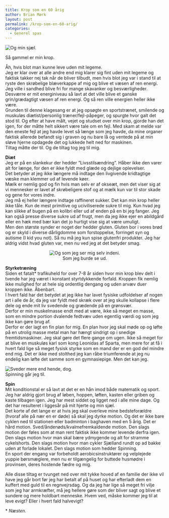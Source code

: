 ```yaml
---
title: Krop som en 60 årig
author: Brian Mørk
layout: post
permalink: /krop-som-en-60-arig/
categories:
  - Generel spas
---
```

<div class="bitImage bitRight" style="width: 208px">
  <img src="http://www.abekat.net/wp-content/images/brian.jpg" alt="Og min sjæl." /></p> <p>
    Så gammel er min krop.
  </p>
</div>

Åh, hvis blot man kunne leve uden mit legeme.  
Jeg er klar over at alle andre end mig klarer sig fint uden mit legeme og faktisk takker nej tak når de bliver tilbudt, men hvis blot jeg var i stand til at ryste den skrøbelige blæverkappe af mig og blive et væsen af ren energi. Jeg ville i sandhed blive fri for mange skavanker og besværligheder. Desværre er mit energiniveau så lavt at det ville blive et ganske grin/grædagtigt væsen af ren energi. Og så ren ville energien heller ikke være.  
Grunden til denne klagesang er at jeg opsøgte en sportstrænet, smilende og muskuløs diætist/personlig træner/fejl-påpeger, og spurgte hvor galt det stod til. Og efter at have målt, vejet og studset over min krop, gjorde han det igen, for der måtte helt sikkert være tale om en fejl. Med skam at melde var den eneste fejl at jeg havde levet så længe som jeg havde, da mine organer faktisk allerede befandt sig i graven og nu bare lå og ventede på at min sløve hjerne opdagede det og lukkede helt ned for maskinen.  
Tiltag måtte der til. Og de tiltag tog jeg til mig.<!--more-->

**Diæt**  
Jeg er på en slankekur der hedder ”Livsstilsændring”. Håber ikke den varer alt for længe, for den er ikke fyldt med glæde og dejlige oplevelser.  
Det betyder at jeg ikke længere må indtage den livgivende kridtagtige væske man klemmer ud af levende køer.  
Mælk er nemlig god og fin hvis man selv er af okseæt, men det viser sig at vi mennesker er lavet af skrøbeligere stof og at mælk kun var til stor skade og gene for vores indre.  
Jeg må ej heller længere indtage raffineret sukker. Det kan min krop heller ikke tåle. Kun de mest primitive og uciviliserede sukre til mig. Kun hvad jeg kan slikke af bugen på en kolibri eller ud af enden på en bi jeg fanger. Jeg kan også presse diverse sukre ud af frugt, men da jeg ikke ejer en abildgård eller en hæk med bær kan det jo hurtigt vise sig at være umuligt.  
Men den største synder er noget der hedder gluten. Gluten bor i vores brød og er skyld i diverse dårligdomme som forstoppelse, forringet syn og autisme (I kid you not). Så nu må jeg kun spise glutenfri produkter. Jeg har aldrig vidst hvad gluten var, men nu ved jeg at det betyder smag.

<center>
  </p> <div class="bitImage bitCenter" style="width: 358px">
    <img src="http://www.abekat.net/wp-content/images/brian2.jpg" alt="Og som jeg ser mig selv indeni." /><br /> Som jeg burde se ud.
  </div>
  
  <p>
    </center>
  </p>
  
  <p>
    <strong>Styrketræning</strong><br /> Siden et fatalt* trafikuheld for over 7-8 år siden hvor min krop blev delt i tvende har jeg været i konstant styrtdykkende forfald. Kroppen fik nemlig ikke mulighed for at hele sig ordentlig dengang og uden arvæv duer kroppen ikke. Åbenbart.<br /> I hvert fald har det betydet at jeg ikke har lavet fysiske udfoldelser af nogen art i alle de år, da jeg var fyldt med skræk over at jeg skulle kollapse i flere dele og ende mit liv svedende og grædende på en grønsvær.<br /> Derfor er min muskelmasse endt med at være, ikke så meget en masse, som en mindre portion dvalende fedtvæv uden egentlig værdi og som jeg ikke kan gøre brug af.<br /> Derfor er der lagt en fin plan for mig. En plan hvor jeg skal møde op og løfte på en utrolig masse metal man har hængt sindrigt op i snedige fremtidsmaskiner. Jeg skal gøre det flere gange om ugen. Ikke så meget for at blive en muskuløs karl som kong Leonidas af Sparta, men mere for at få i hvert fald lige så meget fysisk styrke som en mand der er en god del mindre end mig. Det er ikke med stolthed jeg kan råbe triumferende at jeg nu endelig kan løfte det samme som en gymnasiepige. Men det kan jeg.
  </p>
  
  <div class="bitImage bitLeft" style="width: 238px">
    <img src="http://www.abekat.net/wp-content/images/spinning.jpg" alt="Sveder mere end hende, dog." /><br /> Spinning går jeg til.
  </div>
  
  <p>
    <strong>Spin</strong><br /> Mit konditionstal er så lavt at det er en hån imod både matematik og sport. Jeg har aldrig gjort brug af løben, hoppen, løften, kasten eller griben og kaste tilbagen igen. Jeg har mest siddet og ligget ned i alle mine dage. Og det har resulteret i liggesår på mit hjerte og min sjæl.<br /> Det korte af det lange er at hvis jeg skal overleve mine bedsteforældre (hvoraf alle på nær en er døde) så skal jeg dyrke motion. Og det er ikke bare cyklen ned til stationen eller badminton i baghaven med en 5 årig. Det er hård motion. Sved/åndenøds/kvalmefremkaldende motion. Den slags motion der føles som at man rent faktisk ikke kommer levende derfra igen. Den slags motion hvor man skal bære ydmygende og alt for stramme cykelshorts. Den slags motion hvor man cykler Sjælland rundt op ad bakke uden at forlade lokalet. Den slags motion som hedder Spinning.<br /> En sport der engang var forbeholdt aerobicsinstruktører og velplejede yuppie børsmæglere, men nu er tilgængelig for buttede husmødre i provinsen, deres hostende fædre og mig.
  </p>
  
  <p>
    Alle disse tiltag er tvunget ned over mit tykke hoved af en familie der ikke vil have jeg går bort før jeg har betalt af på huset og har efterladt dem en kuffert med guld til en regnvejrsdag. Og da jeg har lige så meget fri vilje som jeg har armkræfter, må jeg hellere gøre som der bliver sagt og blive et sundere og mere holdbart menneske. Hvem ved, måske kommer jeg til at leve evigt? Eller i hvert fald halvevigt?
  </p>
  
  <p>
    * <em>Næsten.</em>
  </p>